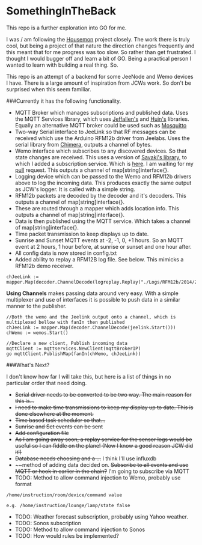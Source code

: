 SomethingInTheBack
==================

This repo is a further exploration into GO for me.

I was / am following the [Housemon](https://github.com/jcw/housemon) project closely. The work there is truly cool, but being a project of that nature the direction changes frequently and this meant that for me progress was too slow. So rather than get frustrated. I thought I would bugger off and learn a bit of GO. Being a practical person I wanted to learn with building a real thing. So.

This repo is an attempt of a backend for some JeeNode and Wemo devices I have. There is a large amount of inspiration from JCWs work. So don't be surprised when this seem familiar.

###Currently it has the following functionality.

-	MQTT Broker which manages subscriptions and published data. Uses the MQTT Services library, which uses [Jeffallen's](https://github.com/jeffallen/mqtt) and [Huin's](https://github.com/huin/mqtt) libraries. Equally an alternative MQTT broker could be used such as [Mosquitto](http://mosquitto.org)
-	Two-way Serial interface to JeeLink so that RF messages can be received which use the Arduino RFM12b driver from Jeelabs. Uses the serial library from [Chimera](https://github.com/chimera/rs232), outputs a channel of bytes.
-	Wemo interface which subscribes to any discovered devices. So that state changes are received. This uses a version of [Savaki's library](https://github.com/savaki/go.wemo), to which I added a subscription service. Which is [here](https://github.com/danward79/go.wemo). I am waiting for my [pull](https://github.com/savaki/go.wemo/pull/1) request. This outputs a channel of map[string]interface{}.
-	Logging device which can be passed to the Wemo and RFM12b drivers above to log the incoming data. This produces exactly the same output as JCW's logger. It is called with a simple string.
-	RFM12b packets are decoded by the decoder and it's decoders. This outputs a channel of map[string]interface{}.
-	These are routed through a mapper which adds location info. This outputs a channel of map[string]interface{}.
-	Data is then published using the MQTT service. Which takes a channel of map[string]interface{}.
-	Time packet transmission to keep displays up to date.
-	Sunrise and Sunset MQTT events at -2, -1, 0, +1 hours. So an MQTT event at 2 hours, 1 hour before, at sunrise or sunset and one hour after.
-	All config data is now stored in config.txt
-	Added ability to replay a RFM12B log file. See below. This mimicks a RFM12b demo receiver.

```
chJeeLink := mapper.Map(decoder.ChannelDecode(logreplay.Replay("./Logs/RFM12b/2014/20140810.txt")))
```

**Using Channels** makes passing data around very easy. With a simple multiplexer and use of interfaces it is possible to push data in a similar manner to the publisher.

```
//Both the wemo and the Jeelink output onto a channel, which is multiplexed bellow with fanIn then published
chJeeLink := mapper.Map(decoder.ChannelDecode(jeelink.Start()))
chWemo := wemos.Start()

//Declare a new client, Publish incoming data
mqttClient := mqttservices.NewClient(mqttBrokerIP)
go mqttClient.PublishMap(fanIn(chWemo, chJeeLink))
```

###What's Next?

I don't know how far I will take this, but here is a list of things in no particular order that need doing.

-	~~Serial driver needs to be converted to be two way. The main reason for this is...~~
-	~~I need to make time transmissions to keep my display up to date. This is done elsewhere at the moment.~~
-	~~Time based task scheduler so that...~~
-	~~Sunrise and Set events can be sent~~
-	~~Add configuration file~~
-	~~As I am going away soon, a replay service for the sensor logs would be useful so I can fiddle on the plane! (Now I know a good reason JCW did it!)~~
-	~~Database needs choosing and a ...~~ I think I'll use influxdb
-	~~method of adding data decided on. ~~Subscribe to all events and use MQTT or hook in earlier in the chain?~~ I'm going to subscribe via MQTT
-	TODO: Method to allow command injection to Wemo, probably use format

```
/home/instruction/room/device/command value

e.g. /home/instruction/lounge/lamp/state false
```

-	TODO: Weather forecast subscription, probably using Yahoo weather.
-	TODO: Sonos subscription
-	TODO: Method to allow command injection to Sonos
-	TODO: How would rules be implemented?
